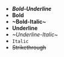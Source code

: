 - **_Bold-Underline_**
- **Bold**
- **~Bold-Italic~**
- __Underline__
- _~Underline-Italic~_
- `Italic`
- ~~Strikethrough~~

